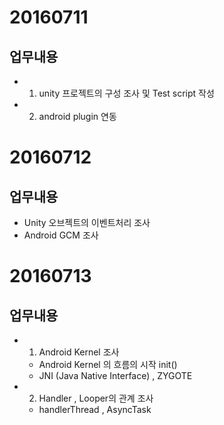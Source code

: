 
# 20160711

## 업무내용 
- 1. unity 프로젝트의 구성 조사 및 Test script 작성
- 2. android plugin 연동


# 20160712

## 업무내용 
- Unity 오브젝트의 이벤트처리 조사
- Android GCM 조사


# 20160713

## 업무내용 
- 1. Android Kernel 조사
   + Android Kernel 의 흐름의 시작 init()
   + JNI (Java Native Interface) , ZYGOTE
- 2. Handler , Looper의 관계 조사
    + handlerThread , AsyncTask
   


